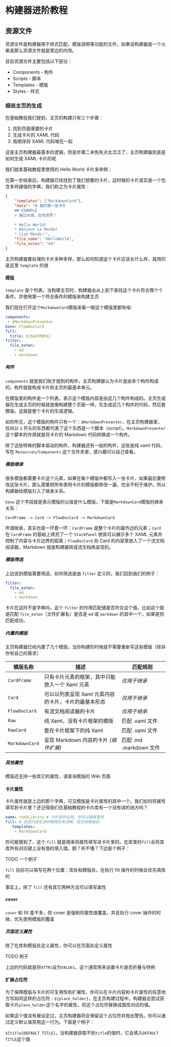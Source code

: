 # 构建器进阶教程
## 资源文件
资源文件是构建器用于样式匹配，模版调用等功能的文件，如果说构建器是一个火柴盒那么资源文件就是里边的内饰。

目前资源文件主要包括以下部分：

* Components - 构件
* Scripts - 脚本
* Templates - 模版
* Styles - 样式

### 细说主页的生成

在基础教程我们提到，主页的构建只有三个步骤：

1. 找到页面需要的卡片
2. 生成卡片的 XAML 代码
3. 按顺序将 XAML 代码堆在一起

这是主页构建器最基本的逻辑，但是步骤二未免有点太泛泛了，主页构建器到底是如何生成 XAML 卡片的呢

我们就拿基础教程里使用的 Hello World 卡片来举例：

在第一步结束后，构建器已经找到了我们想要的卡片，这时候的卡片其实是一个包含多样键值的字典，我们称之为卡片属性：

```JSON
{
    "templates": ["MarkdownCard"],
    "data": "# 我的第一张卡片
    ## EXAMPLE
    > 越过长城，走向世界！
    
    * Hello World!
    * Bonjour Le Monde!
    * Ciao Mondo！", 
    "file_name": "HelloWorld",
    "file_exten": "md"
}
```

主页构建器要处理的卡片多种多样，那么如何知道这个卡片应该长什么样，就用的是这里 `template` 的值

#### 模版
`template` 是个列表，当构建主页时，构建器会从上到下查找这个卡片符合哪个个条件，并使用第一个符合条件的模版来构建主页

我们现在打开这个`MarkdownCard`模版来看一眼这个模版里都有啥:

```YAML
components:
 - $MarkdownPresenter
base: FlowDocCard
fill:
  title: ${$GetMdH1}
filter:
  file_exten:
    - md
    - markdown
```

##### 构件
`components` 就是我们刚才提到的构件，主页构建器认为卡片是由多个构件构成的，构件就是构成卡片和主页的最基本单元。

在模版里的构件是一个列表，表示这个模版内容是由这几个构件构成的。主页生成器在生成主页的时候就是像构建整个页面一样，先生成这几个构件的代码，然后套模版。这就是整个卡片的生成逻辑。

如你所见，这个模版的构件只有一个：`$MarkdownPresenter`，在主页构建器里，任何以 `$` 开头的东西都代表了这个东西是一个脚本（script）。`MarkdownPresenter` 这个脚本的作用就是将卡片的 Markdown 代码转换成一个构件。

除了这些特殊的脚本驱动的构件，构建器还有一般的构件，这些是纯 xaml 代码，写在 `Resources/Components` 这个文件夹里，感兴趣可以自己查看。

##### 模版继承
很多模版都需要卡片这个元素，如果在每个模版中都写入一张卡片，如果最后要修改这张卡片，那么需要把所有使用卡片的模版都修改一遍，完全不利于维护。所以构建器给模版引入了继承关系。

`base` 这个字段就是表示模版的父级是什么模版，下面是`MarkdownCard`模版的继承关系：

`CardFrame -> Card -> FlowDocCard -> MarkdownCard`

所谓继承，其实也是一环套一环：`CardFrame` 是整个卡片的最外边的元素；`Card` 在 `CardFrame` 的基础上填充了一个 `StackPanel` 使其可以展示多个 XAML 元素并控制了内容与卡片边界的距离；`FlowDocCard` 向 Card 的内容里放入了一个流文档阅读器，Markdown 就是构建器转成流文档再呈现的。

##### 模版筛选

上边说到模版需要筛选，如何筛选是由 `filter` 定义的，我们回到我们的例子：

```YAML
filter:
  file_exten:
    - md
    - markdown
```

卡片在这时不是字典吗，这个 `filter` 的作用匹配键是否符合这个值。比如这个就是匹配 `file_exten`（文件扩展名）是否是 `md` 或 `markdown` 的其中一个，如果是则匹配成功。

##### 内置的模版

主页构建器已经内置了几个模版，当你构建的时候就不需要重新写这些模版（除非你有自己的需求）


|模版名称|描述|匹配规则|
|----|----|----|
|`CardFrame`|只有卡片元素的框架，其中只能放入一个 Xaml 元素|*仅用于继承*|
|`Card`|可以以列表呈现 Xaml 元素内容的卡片，卡片的最基本形态|*仅用于继承*|
|`FlowDocCard`|有流文档阅读器的卡片|*仅用于继承*|
|`Raw`|纯 Xaml，没有卡片框架的模版|匹配 .xaml 文件|
|`RawCard`|套在卡片框架下的纯 Xaml|匹配 .xaml 文件|
|`MarkdownCard`|呈现 Markdown 内容的卡片 *(插件扩展)*|匹配 .md .markdown 文件

##### 其他属性

模版还支持一些其它的属性，请查询模版的 Wiki 页面

#### 卡片属性

卡片属性就是上边的那个字典，可见模版是卡片属性的其中一个。我们如何将属性填写到卡片里？还记得我们在基础教程的卡片库有一个没有讲的地方吗？

``` YAML
name: rootLibrary # 卡片库的名称，你可以随意更改
fill: # 这些内容在进阶教程会有讲解，现在照做就好。 
   templates:
    - MarkdownCard
```

你可能猜到了，这个 `fill` 就是用来将属性填写进卡片里的。在库里的`fill`会将其库所有对应键上没有值的填入值。额？听不懂？下边是个例子：

TODO 一个例子

`fill` 目前可以填写在两个位置：库处和模版处，在执行 fill 操作的时候会优先填库的

事实上，除了 `fill` 还有其它两种方法可以填写属性

##### cover

`cover` 和 fill 差不多，但 cover 是强制将属性值覆盖，并且执行 cover 操作的时候，优先使用模版的覆盖

##### 页面定义属性

除了在库和模版处定义属性，你可以在页面处定义属性

TODO 例子

上边的代码就是将`ATTR1`设为`VALUE1`，这个通常用来设置卡片是否折叠与特例

#### 扩展占位符
为了保障模版与卡片的可复用性和扩展性，你可以在卡片内容和卡片属性的任意地方写如同这样的占位符：`${place_holder}`，在主页构建过程中，构建器会尝试获取卡片`place_holder`这个名字的属性，将这个占位符替换成属性对应的值。

如果这个值没有被设定过，主页构建器将会保留这个占位符并抛出警告。你可以通过定义默认值禁用这一行为。下面是个例子：

`${title|DEFAULT TITLE}`，当构建器获取不到`title`的值时，它会填入`DEFAULT TITLE`这个值
